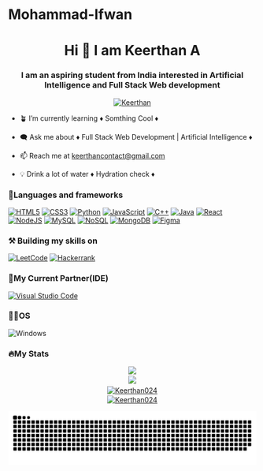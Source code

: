 # Mohammad-Ifwan
<html>
  <body>
    <h1 align="center">Hi 👋 I am Keerthan A</h1>
    <h3 align="center">I am an aspiring student from India interested in Artificial Intelligence and Full Stack Web development</h3>
    <p align="center"> <a href="https://www.linkedin.com/in/keerthan0024/" target="_blank"><img src="https://img.shields.io/badge/LinkedIn-0077B5?style=for-the-badge&logo=linkedin&logoColor=white" alt="Keerthan" /></a> </p>

- 🪴 I’m currently learning ♦️ Somthing Cool ♦️

- 🗨️ Ask me about ♦️ Full Stack Web Development | Artificial Intelligence ♦️

- 📫 Reach me at keerthancontact@gmail.com

- 💡 Drink a lot of water ♦️ Hydration check ♦️
<h3 align-"left">📜Languages and frameworks</h3>

[![HTML5](https://img.shields.io/badge/html5-black?style=for-the-badge&logo=html5)](https://github.com/Keerthan024)
[![CSS3](https://img.shields.io/badge/css3-black?style=for-the-badge&logo=css3)](https://github.com/Keerthan024)
[![Python](https://img.shields.io/badge/python-black?style=for-the-badge&logo=python)](https://github.com/Keerthan024)
[![JavaScript](https://img.shields.io/badge/javascript-black?style=for-the-badge&logo=javascript)](https://github.com/Keerthan024)
[![C++](https://img.shields.io/badge/c++-black?style=for-the-badge&logo=c%2B%2B)](https://github.com/Keerthan024)
[![Java](https://img.shields.io/badge/Java-black?style=for-the-badge&logo=openjdk)](https://github.com/Keerthan024)
[![React](https://img.shields.io/badge/React-black?style=for-the-badge&logo=react)](https://github.com/Keerthan024)
[![NodeJS](https://img.shields.io/badge/node.js-black?style=for-the-badge&logo=node.js&logoColor=white)](https://github.com/Keerthan024)
[![MySQL](https://img.shields.io/badge/mysql-black.svg?style=for-the-badge&logo=mysql&logoColor=white)](https://github.com/Keerthan024)
[![NoSQL](https://img.shields.io/badge/NoSQL-black?style=for-the-badge&logo=mongodb)](https://github.com/Keerthan024)
[![MongoDB](https://img.shields.io/badge/mongodb-black?style=for-the-badge&logo=mongodb)](https://github.com/Keerthan024)
[![Figma](https://img.shields.io/badge/figma-black.svg?style=for-the-badge&logo=figma&logoColor=white)](https://github.com/Keerthan024)
<h3 align-"left">⚒️ Building my skills on</h3>

[![LeetCode](https://img.shields.io/badge/LeetCode-black?style=for-the-badge&logo=LeetCode&logoColor=#d16c06)](https://leetcode.com/PmfY2qFRT6/)
[![Hackerrank](https://img.shields.io/badge/-Hackerrank-black?style=for-the-badge&logo=HackerRank&logoColor=white)](https://www.hackerrank.com/profile/keerthann004)


<h3 align-"left">🤝My Current Partner(IDE)</h3>

[![Visual Studio Code](https://img.shields.io/badge/Visual%20Studio%20Code-black.svg?style=for-the-badge&logo=visual-studio-code&logoColor=white)](https://github.com/Keerthan024)

<h3 align-"left">🧑‍💻OS</h3>

![Windows](https://img.shields.io/badge/Windows-black?style=for-the-badge&logo=Windows)

<h3 align-"left">🔥My Stats</h3>
<p align="center">
  <a href="https://github.com/Keerthan024">
    <img src="http://github-profile-summary-cards.vercel.app/api/cards/profile-details?username=Keerthan024&theme=algolia" />
  </a>
<!--   <a href="https://github.com/Keerthan024">
    <img src="https://github-readme-streak-stats.herokuapp.com/?user=Keerthan024&hide_border=true&card_width=338&theme=dark" />
  </a> -->
  <br/>
  <a href="https://github.com/Keerthan024">
    <img src="http://github-profile-summary-cards.vercel.app/api/cards/stats?username=Keerthan024&theme=dark" />
  </a>
    <br/>
  <a href="https://github.com/Keerthan024">
<img align="center" src="https://github-readme-stats.vercel.app/api?username=Keerthan024&show_icons=true&locale=en&theme=dark" alt="Keerthan024" />
  </a>
<br>
<a href="https://github.com/Keerthan024">
<img align="center" src="https://github-readme-stats.vercel.app/api/top-langs?username=Keerthan024&show_icons=true&locale=en&theme=dark&layout=compact" alt="Keerthan024">
</a>

<p align="center">
  <img src="https://raw.githubusercontent.com/Platane/snk/output/github-contribution-grid-snake.svg" alt="snake animation" />
</p>
